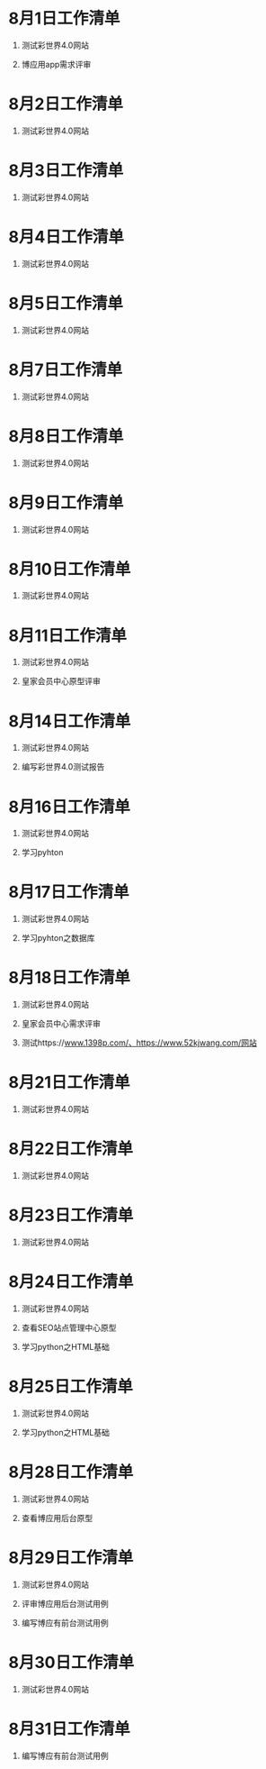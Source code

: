 # 8月1日工作清单

1. 测试彩世界4.0网站

2. 博应用app需求评审

# 8月2日工作清单

1. 测试彩世界4.0网站

# 8月3日工作清单

1. 测试彩世界4.0网站

# 8月4日工作清单

1. 测试彩世界4.0网站

# 8月5日工作清单

1. 测试彩世界4.0网站

# 8月7日工作清单

1. 测试彩世界4.0网站

# 8月8日工作清单

1. 测试彩世界4.0网站

# 8月9日工作清单

1. 测试彩世界4.0网站

# 8月10日工作清单

1. 测试彩世界4.0网站

# 8月11日工作清单

1. 测试彩世界4.0网站

2. 皇家会员中心原型评审

# 8月14日工作清单

1. 测试彩世界4.0网站

2. 编写彩世界4.0测试报告

# 8月16日工作清单

1. 测试彩世界4.0网站

2. 学习pyhton

# 8月17日工作清单

1. 测试彩世界4.0网站

2. 学习pyhton之数据库

# 8月18日工作清单

1. 测试彩世界4.0网站

2. 皇家会员中心需求评审

3. 测试https://www.1398p.com/、https://www.52kjwang.com/网站

# 8月21日工作清单

1. 测试彩世界4.0网站

# 8月22日工作清单

1. 测试彩世界4.0网站

# 8月23日工作清单

1. 测试彩世界4.0网站

# 8月24日工作清单

1. 测试彩世界4.0网站

2. 查看SEO站点管理中心原型

3. 学习python之HTML基础

# 8月25日工作清单

1. 测试彩世界4.0网站

2. 学习python之HTML基础

# 8月28日工作清单

1. 测试彩世界4.0网站

2. 查看博应用后台原型

# 8月29日工作清单

1. 测试彩世界4.0网站

2. 评审博应用后台测试用例

3. 编写博应有前台测试用例

# 8月30日工作清单

1. 测试彩世界4.0网站

# 8月31日工作清单

1. 编写博应有前台测试用例


